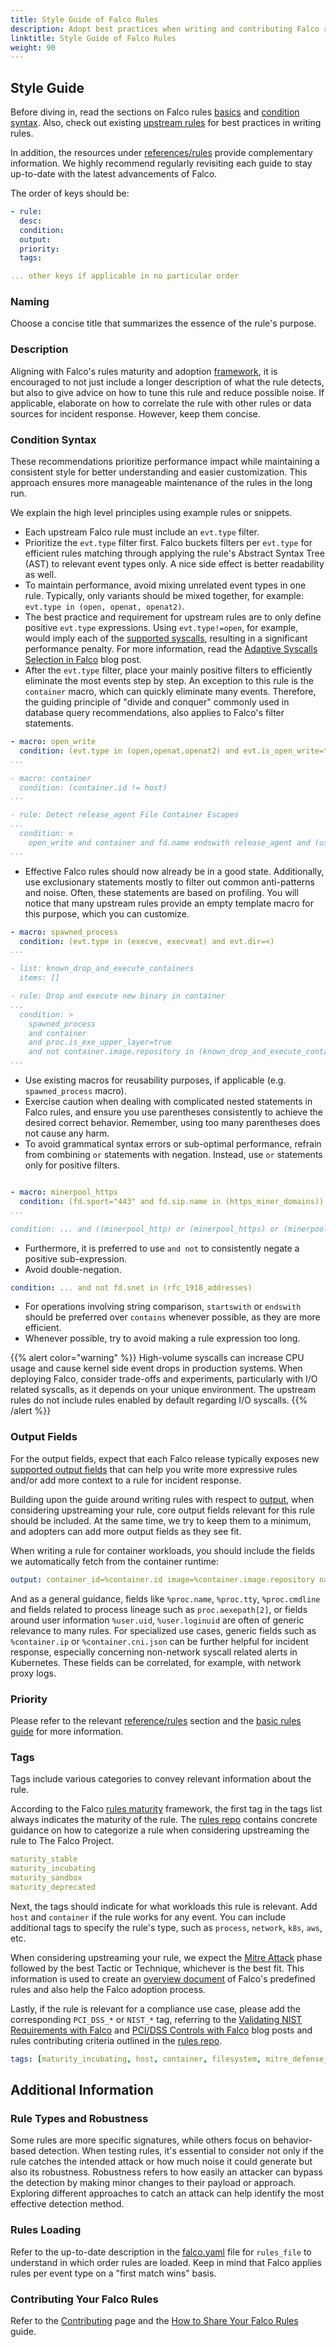 ```yaml
---
title: Style Guide of Falco Rules
description: Adopt best practices when writing and contributing Falco rules
linktitle: Style Guide of Falco Rules
weight: 90
---
```


## Style Guide

Before diving in, read the sections on Falco rules [basics](/docs/rules/basic-elements/) and [condition syntax](/docs/rules/conditions/). Also, check out existing [upstream rules](https://github.com/falcosecurity/rules/blob/main/rules/falco_rules.yaml) for best practices in writing rules.

In addition, the resources under [references/rules](/docs/reference/rules/) provide complementary information. We highly recommend regularly revisiting each guide to stay up-to-date with the latest advancements of Falco.

The order of keys should be:

```yaml
- rule: 
  desc:
  condition:
  output:
  priority:
  tags:

... other keys if applicable in no particular order

```


### Naming

Choose a concise title that summarizes the essence of the rule's purpose.

### Description

Aligning with Falco's rules maturity and adoption [framework](https://github.com/falcosecurity/rules/blob/main/proposals/20230605-rules-adoption-management-maturity-framework.md#rules-maturity-framework), it is encouraged to not just include a longer description of what the rule detects, but also to give advice on how to tune this rule and reduce possible noise. If applicable, elaborate on how to correlate the rule with other rules or data sources for incident response. However, keep them concise.

### Condition Syntax

These recommendations prioritize performance impact while maintaining a consistent style for better understanding and easier customization. This approach ensures more manageable maintenance of the rules in the long run.

We explain the high level principles using example rules or snippets.

- Each upstream Falco rule must include an `evt.type` filter.
- Prioritize the `evt.type` filter first. Falco buckets filters per `evt.type` for efficient rules matching through applying the rule's Abstract Syntax Tree (AST) to relevant event types only. A nice side effect is better readability as well.
- To maintain performance, avoid mixing unrelated event types in one rule. Typically, only variants should be mixed together, for example: `evt.type in (open, openat, openat2)`.
- The best practice and requirement for upstream rules are to only define positive `evt.type` expressions. Using `evt.type!=open`, for example, would imply each of the [supported syscalls](https://github.com/falcosecurity/libs/blob/master/driver/report.md), resulting in a significant performance penalty. For more information, read the [Adaptive Syscalls Selection in Falco](https://falco.org/blog/adaptive-syscalls-selection/) blog post.
- After the `evt.type` filter, place your mainly positive filters to efficiently eliminate the most events step by step. An exception to this rule is the `container` macro, which can quickly eliminate many events. Therefore, the guiding principle of "divide and conquer" commonly used in database query recommendations, also applies to Falco's filter statements.


```yaml
- macro: open_write
  condition: (evt.type in (open,openat,openat2) and evt.is_open_write=true and fd.typechar=`f` and fd.num>=0)
...

- macro: container
  condition: (container.id != host)
...

- rule: Detect release_agent File Container Escapes
...
  condition: >
    open_write and container and fd.name endswith release_agent and (user.uid=0 or thread.cap_effective contains CAP_DAC_OVERRIDE) and thread.cap_effective contains CAP_SYS_ADMIN
...
```

- Effective Falco rules should now already be in a good state. Additionally, use exclusionary statements mostly to filter out common anti-patterns and noise. Often, these statements are based on profiling. You will notice that many upstream rules provide an empty template macro for this purpose, which you can customize.


```yaml
- macro: spawned_process
  condition: (evt.type in (execve, execveat) and evt.dir=<)
...

- list: known_drop_and_execute_containers
  items: []

- rule: Drop and execute new binary in container
...
  condition: >
    spawned_process
    and container
    and proc.is_exe_upper_layer=true 
    and not container.image.repository in (known_drop_and_execute_containers)
...
```

- Use existing macros for reusability purposes, if applicable (e.g. `spawned_process` macro).
- Exercise caution when dealing with complicated nested statements in Falco rules, and ensure you use parentheses consistently to achieve the desired correct behavior. Remember, using too many parentheses does not cause any harm.
- To avoid grammatical syntax errors or sub-optimal performance, refrain from combining `or` statements with negation. Instead, use `or` statements only for positive filters.

```yaml

- macro: minerpool_https
  condition: (fd.sport="443" and fd.sip.name in (https_miner_domains))
...

condition: ... and ((minerpool_http) or (minerpool_https) or (minerpool_other))
```

- Furthermore, it is preferred to use `and not` to consistently negate a positive sub-expression.
- Avoid double-negation.


```yaml
condition: ... and not fd.snet in (rfc_1918_addresses)
```

- For operations involving string comparison, `startswith` or `endswith` should be preferred over `contains` whenever possible, as they are more efficient.
- Whenever possible, try to avoid making a rule expression too long.

{{% alert color="warning" %}}
High-volume syscalls can increase CPU usage and cause kernel side event drops in production systems. When deploying Falco, consider trade-offs and experiments, particularly with I/O related syscalls, as it depends on your unique environment. The upstream rules do not include rules enabled by default regarding I/O syscalls.
{{% /alert %}}

### Output Fields

For the output fields, expect that each Falco release typically exposes new [supported output fields](/docs/reference/rules/supported-fields/) that can help you write more expressive rules and/or add more context to a rule for incident response.

Building upon the guide around writing rules with respect to [output](/docs/rules/basic-elements/#output), when considering upstreaming your rule, core output fields relevant for this rule should be included. At the same time, we try to keep them to a minimum, and adopters can add more output fields as they see fit.

When writing a rule for container workloads, you should include the fields we automatically fetch from the container runtime:

```yaml
output: container_id=%container.id image=%container.image.repository namespace=%k8s.ns.name pod_name=%k8s.pod.name
```

And as a general guidance, fields like `%proc.name`, `%proc.tty`, `%proc.cmdline` and fields related to process lineage such as `proc.aexepath[2]`, or fields around user information `%user.uid`, `%user.loginuid` are often of generic relevance to many rules. For specialized use cases, generic fields such as `%container.ip` or `%container.cni.json` can be further helpful for incident response, especially concerning non-network syscall related alerts in Kubernetes. These fields can be correlated, for example, with network proxy logs. 


### Priority

Please refer to the relevant [reference/rules](/docs/reference/rules/rule-fields/) section and the [basic rules guide](/docs/rules/basic-elements/#priority) for more information.

### Tags

Tags include various categories to convey relevant information about the rule. 

According to the Falco [rules maturity](https://github.com/falcosecurity/rules/blob/main/proposals/20230605-rules-adoption-management-maturity-framework.md#rules-maturity-framework) framework, the first tag in the tags list always indicates the maturity of the rule. The [rules repo](https://github.com/falcosecurity/rules) contains concrete guidance on how to categorize a rule when considering upstreaming the rule to The Falco Project.

```yaml
maturity_stable
maturity_incubating
maturity_sandbox
maturity_deprecated
```

Next, the tags should indicate for what workloads this rule is relevant. Add `host` and `container` if the rule works for any event. You can include additional tags to specify the rule's type, such as `process`, `network`, `k8s`, `aws`, etc. 

When considering upstreaming your rule, we expect the [Mitre Attack](https://attack.mitre.org/techniques/enterprise/) phase followed by the best Tactic or Technique, whichever is the best fit. This information is used to create an [overview document](https://github.com/falcosecurity/rules/blob/main/rules_inventory/rules_overview.md) of Falco's predefined rules and also help the Falco adoption process.

Lastly, if the rule is relevant for a compliance use case, please add the corresponding `PCI_DSS_*` or `NIST_*` tag, referring to the [Validating NIST Requirements with Falco](https://falco.org/blog/falco-nist-controls/) and [PCI/DSS Controls with Falco](https://falco.org/blog/falco-pci-controls/) blog posts and rules contributing criteria outlined in the [rules repo](https://github.com/falcosecurity/rules).

```yaml
tags: [maturity_incubating, host, container, filesystem, mitre_defense_evasion, NIST_800-53_AU-10]
```


## Additional Information

### Rule Types and Robustness

Some rules are more specific signatures, while others focus on behavior-based detection. When testing rules, it's essential to consider not only if the rule catches the intended attack or how much noise it could generate but also its robustness. Robustness refers to how easily an attacker can bypass the detection by making minor changes to their payload or approach. Exploring different approaches to catch an attack can help identify the most effective detection method.

### Rules Loading

Refer to the up-to-date description in the [falco.yaml](https://github.com/falcosecurity/falco/blob/master/falco.yaml) file for `rules_file` to understand in which order rules are loaded. Keep in mind that Falco applies rules per event type on a "first match wins" basis.

### Contributing Your Falco Rules

Refer to the [Contributing](/docs/contribute/) page and the [How to Share Your Falco Rules](/docs/contribute/share-rules/) guide.


